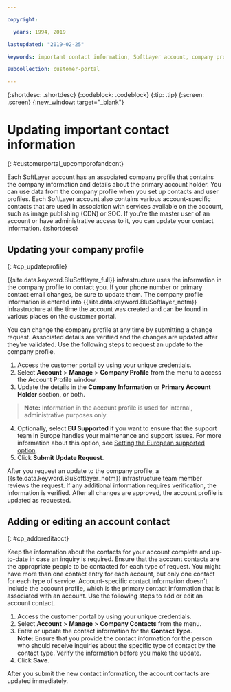 ```yaml
---

copyright:

  years: 1994, 2019

lastupdated: "2019-02-25"

keywords: important contact information, SoftLayer account, company profile

subcollection: customer-portal

---
```


{:shortdesc: .shortdesc}
{:codeblock: .codeblock}
{:tip: .tip}
{:screen: .screen}
{:new_window: target="_blank"}


# Updating important contact information
{: #customerportal_upcompprofandcont}

Each SoftLayer account has an associated company profile that contains the company information and details about the primary account holder. You can use data from the company profile when you set up contacts and user profiles. Each SoftLayer account also contains various account-specific contacts that are used in association with services available on the account, such as image publishing (CDN) or SOC. If you're the master user of an account or have administrative access to it, you can update your contact information.
{:shortdesc}

## Updating your company profile
{: #cp_updateprofile}

{{site.data.keyword.BluSoftlayer_full}} infrastructure uses the information in the company profile to contact you. If your phone number or primary contact email changes, be sure to update them. The company profile information is entered into {{site.data.keyword.BluSoftlayer_notm}} infrastructure at the time the account was created and can be found in various places on the customer portal.

You can change the company profile at any time by submitting a change request. Associated details are verified and the changes are updated after they're validated. Use the following steps to request an update to the company profile.

1. Access the customer portal by using your unique credentials.
2. Select **Account** > **Manage** > **Company Profile** from the menu to access the Account Profile window.
3. Update the details in the **Company Information** or **Primary Account Holder** section, or both.
> **Note:** Information in the account profile is used for internal, administrative purposes only.
4. Optionally, select **EU Supported** if you want to ensure that the support team in Europe handles your maintenance and support issues. For more information about this option, see [Setting the European supported option](/docs/customer-portal?topic=customer-portal-cp_seteusupported#cp_seteusupported).
5. Click **Submit Update Request**.

After you request an update to the company profile, a {{site.data.keyword.BluSoftlayer_notm}} infrastructure team member reviews the request. If any additional information requires verification, the information is verified. After all changes are approved, the account profile is updated as requested.

## Adding or editing an account contact
{: #cp_addoreditacct}

Keep the information about the contacts for your account complete and up-to-date in case an inquiry is required. Ensure that the account contacts are the appropriate people to be contacted for each type of request. You might have more than one contact entry for each account, but only one contact for each type of service. Account-specific contact information doesn't include the account profile, which is the primary contact information that is associated with an account. Use the following steps to add or edit an account contact.

1. Access the customer portal by using your unique credentials.
2. Select **Account** > **Manage** > **Company Contacts** from the menu.
3. Enter or update the contact information for the **Contact Type**.<br/>**Note:** Ensure that you provide the contact information for the person who should receive inquiries about the specific type of contact by the contact type. Verify the information before you make the update.
4. Click **Save**.

After you submit the new contact information, the account contacts are updated immediately.

